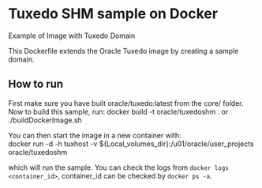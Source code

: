
Tuxedo SHM sample on Docker
===============

Example of Image with Tuxedo Domain

This Dockerfile extends the Oracle Tuxedo image by creating a sample domain.

## How to run
First make sure you have built oracle/tuxedo:latest from the core/ folder. Now to build this sample, run:
docker build -t oracle/tuxedoshm .
or
./buildDockerImage.sh

You can then start the image in a new container with:  
docker run -d -h tuxhost -v ${Local_volumes_dir}:/u01/oracle/user_projects oracle/tuxedoshm 

which will run the sample. You can check the logs from `docker logs <container_id>`, container_id can be checked by `docker ps -a`.

